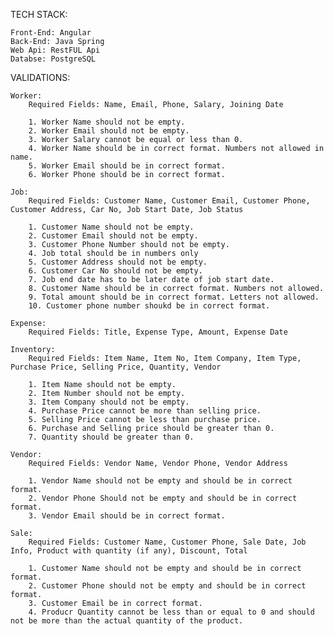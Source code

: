 TECH STACK:

    Front-End: Angular
    Back-End: Java Spring
    Web Api: RestFUL Api
    Databse: PostgreSQL

VALIDATIONS:
    
    Worker: 
        Required Fields: Name, Email, Phone, Salary, Joining Date
        
        1. Worker Name should not be empty.
        2. Worker Email should not be empty.
        3. Worker Salary cannot be equal or less than 0.
        4. Worker Name should be in correct format. Numbers not allowed in name.
        5. Worker Email should be in correct format.
        6. Worker Phone should be in correct format.

    Job:
        Required Fields: Customer Name, Customer Email, Customer Phone, Customer Address, Car No, Job Start Date, Job Status

        1. Customer Name should not be empty.
        2. Customer Email should not be empty.
        3. Customer Phone Number should not be empty.
        4. Job total should be in numbers only
        5. Customer Address should not be empty.
        6. Customer Car No should not be empty.
        7. Job end date has to be later date of job start date.
        8. Customer Name should be in correct format. Numbers not allowed.
        9. Total amount should be in correct format. Letters not allowed.
        10. Customer phone number shoukd be in correct format.

    Expense:
        Required Fields: Title, Expense Type, Amount, Expense Date

    Inventory:
        Required Fields: Item Name, Item No, Item Company, Item Type, Purchase Price, Selling Price, Quantity, Vendor

        1. Item Name should not be empty.
        2. Item Number should not be empty.
        3. Item Company should not be empty.
        4. Purchase Price cannot be more than selling price.
        5. Selling Price cannot be less than purchase price.
        6. Purchase and Selling price should be greater than 0.
        7. Quantity should be greater than 0.

    Vendor:
        Required Fields: Vendor Name, Vendor Phone, Vendor Address

        1. Vendor Name should not be empty and should be in correct format.
        2. Vendor Phone Should not be empty and should be in correct format.
        3. Vendor Email should be in correct format.

    Sale:
        Required Fields: Customer Name, Customer Phone, Sale Date, Job Info, Product with quantity (if any), Discount, Total

        1. Customer Name should not be empty and should be in correct format.
        2. Customer Phone should not be empty and should be in correct format.
        3. Customer Email be in correct format.
        4. Producr Quantity cannot be less than or equal to 0 and should not be more than the actual quantity of the product.